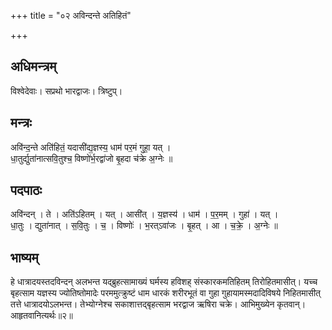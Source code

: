+++
title = "०२ अविन्दन्ते अतिहितं"

+++
## अधिमन्त्रम्
विश्वेदेवाः। सप्रथो भारद्वाजः। त्रिष्टुप्।

## मन्त्रः
अवि॑न्द॒न्ते अति॑हितं॒ यदासी॑द्य॒ज्ञस्य॒ धाम॑ पर॒मं गुहा॒ यत् ।  
धा॒तुर्द्युता॑नात्सवि॒तुश्च॒ विष्णो॑र्भ॒रद्वा॑जो बृ॒हदा च॑क्रे अ॒ग्नेः ॥

## पदपाठः
अवि॑न्दन् । ते । अति॑ऽहितम् । यत् । आसी॑त् । य॒ज्ञस्य॑ । धाम॑ । प॒र॒मम् । गुहा॑ । यत् ।  
धा॒तुः । द्युता॑नात् । स॒वि॒तुः । च॒ । विष्णोः॑ । भ॒रत्ऽवा॑जः । बृ॒हत् । आ । च॒क्रे॒ । अ॒ग्नेः ॥

## भाष्यम्
हे धात्रादयस्तदविन्दन् अलभन्त यद्ब्रुहत्सामाख्यं घर्मस्य हविशह् संस्कारकमतिहितम् तिरोहितमासीत्। यच्च बृहत्साम यज्ञस्य ज्योतिष्तोमादेः परममुत्क्रुष्टं धाम धारकं शरीरभूतं वा गुहा गुहायामस्मदादिविषये निहितमासीत् तत्ते धात्रादयोऽलभन्त। तेभ्योग्नेश्च सकाशात्तद्बृहत्साम भरद्वाज ऋषिरा चक्रे। आभिमुख्येन कृतवान्। आहृतवानित्यर्थः॥२॥